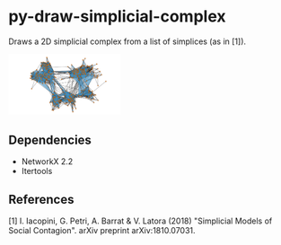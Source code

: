 # py-draw-simplicial-complex
Draws a 2D simplicial complex from a list of simplices (as in [1]).

<img src="Viz_Sociopatterns_Thiers13.png" alt="drawing" width="200"/>

Dependencies
------------
* NetworkX 2.2
* Itertools

References
------------
[1] I. Iacopini, G. Petri, A. Barrat & V. Latora (2018) "Simplicial Models of Social Contagion". arXiv preprint arXiv:1810.07031.

